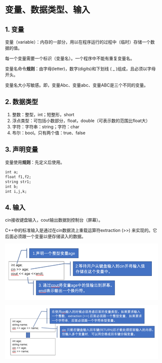 # 变量、数据类型、输入
## 1.	变量
变量（variable）：内存的一部分，用以在程序运行的过程中（临时）存储一个数据的值。

每一个变量需要一个标识（变量名）。一个程序中不能有重复变量名。

变量名命令**规则**：由字母(letter)，数字(digits)和下划线 ( _ )组成，且必须以字母开头。

变量名大小写敏感。即，变量Abc、变量abc、变量ABC是三个不同的变量。
## 2.	数据类型
1. 整数：整型，int；短整形，short
1. 浮点类型：可包括小数部分，float，double（可表示数的范围比float大）
1. 字符：字符串：string；字符：char
1. 布尔：bool。只有两个值：true、false


## 3.	声明变量

变量使用**规则**：先定义后使用。

```
int a;
float f1,f2;
string str1;
int b;
int i,j,k;
```

## 4. 输入
cin接收键盘输入，cout输出数据到控制台（屏幕）。

C++中的标准输入是通过在cin数据流上重载运算符extraction (>>) 来实现的。它后面必须跟一个变量以便存储读入的数据。

![cin和cout](https://github.com/csxlf/ybt_ssoier_cn/blob/main/ABC/image/003.png)

![通过cin输入多个变量值](https://github.com/csxlf/ybt_ssoier_cn/blob/main/ABC/image/004.png)